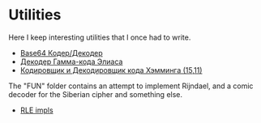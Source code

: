 # Utilities
Here I keep interesting utilities that I once had to write.

- [Base64 Кодер/Декодер](/Coders%20%26%20Decoders/base64/coder.cpp)
- [Декодер Гамма-кода Элиаса](/Coders%20%26%20Decoders/EliasDecoder.cpp)
- [Кодировщик и Декодировщик кода Хэмминга (15,11)](/Coders%20%26%20Decoders/Hamming)

The "FUN" folder contains an attempt to implement Rijndael, and a comic decoder for the Siberian cipher and something else.

- [RLE impls](/FUN/RLE.cpp)
